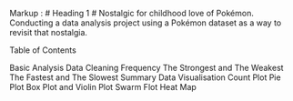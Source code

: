 Markup :  # Heading 1 #
Nostalgic for childhood love of Pokémon. Conducting a data analysis project using a Pokémon dataset as a way to revisit that nostalgia.

Table of Contents

Basic Analysis
Data Cleaning
Frequency
The Strongest and The Weakest
The Fastest and The Slowest
Summary
Data Visualisation
Count Plot
Pie Plot
Box Plot and Violin Plot
Swarm Flot
Heat Map
